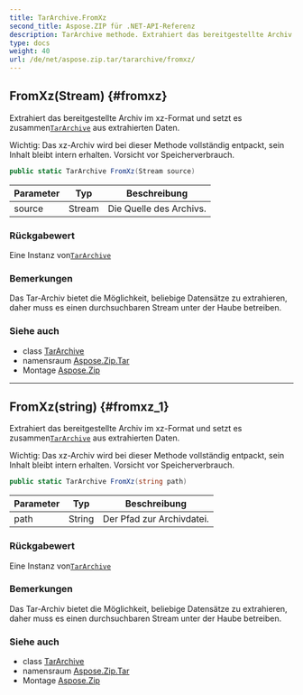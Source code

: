 ```yaml
---
title: TarArchive.FromXz
second_title: Aspose.ZIP für .NET-API-Referenz
description: TarArchive methode. Extrahiert das bereitgestellte Archiv im xzFormat und setzt es zusammenTarArchive aus extrahierten Daten.
type: docs
weight: 40
url: /de/net/aspose.zip.tar/tararchive/fromxz/
---
```

## FromXz(Stream) {#fromxz}

Extrahiert das bereitgestellte Archiv im xz-Format und setzt es zusammen[`TarArchive`](../) aus extrahierten Daten.

Wichtig: Das xz-Archiv wird bei dieser Methode vollständig entpackt, sein Inhalt bleibt intern erhalten. Vorsicht vor Speicherverbrauch.

```csharp
public static TarArchive FromXz(Stream source)
```

| Parameter | Typ | Beschreibung |
| --- | --- | --- |
| source | Stream | Die Quelle des Archivs. |

### Rückgabewert

Eine Instanz von[`TarArchive`](../)

### Bemerkungen

Das Tar-Archiv bietet die Möglichkeit, beliebige Datensätze zu extrahieren, daher muss es einen durchsuchbaren Stream unter der Haube betreiben.

### Siehe auch

* class [TarArchive](../)
* namensraum [Aspose.Zip.Tar](../../tararchive/)
* Montage [Aspose.Zip](../../../)

---

## FromXz(string) {#fromxz_1}

Extrahiert das bereitgestellte Archiv im xz-Format und setzt es zusammen[`TarArchive`](../) aus extrahierten Daten.

Wichtig: Das xz-Archiv wird bei dieser Methode vollständig entpackt, sein Inhalt bleibt intern erhalten. Vorsicht vor Speicherverbrauch.

```csharp
public static TarArchive FromXz(string path)
```

| Parameter | Typ | Beschreibung |
| --- | --- | --- |
| path | String | Der Pfad zur Archivdatei. |

### Rückgabewert

Eine Instanz von[`TarArchive`](../)

### Bemerkungen

Das Tar-Archiv bietet die Möglichkeit, beliebige Datensätze zu extrahieren, daher muss es einen durchsuchbaren Stream unter der Haube betreiben.

### Siehe auch

* class [TarArchive](../)
* namensraum [Aspose.Zip.Tar](../../tararchive/)
* Montage [Aspose.Zip](../../../)


